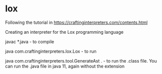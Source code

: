 # lox

Following the tutorial in https://craftinginterpreters.com/contents.html 

Creating an interpreter for the Lox programming language

javac *.java - to compile

java com.craftinginterpreters.lox.Lox - to run

java com.craftinginterpreters.tool.GenerateAst . - to run the .class file. You can run the .java file in java 11, again without the extension